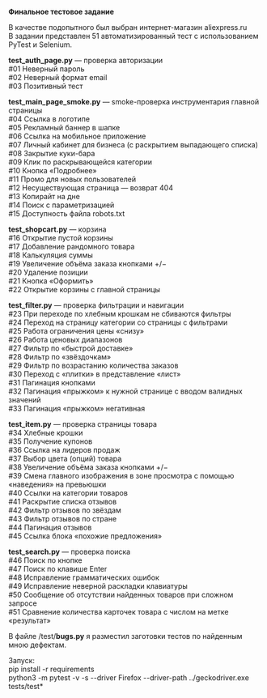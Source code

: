 **Финальное тестовое задание**

В качестве подопытного был выбран интернет-магазин aliexpress.ru\
В задании представлен 51 автоматизированный тест с использованием PyTest и Selenium.

**test_auth_page.py** — проверка авторизации\
#01 Неверный пароль\
#02 Неверный формат email\
#03 Позитивный тест

**test_main_page_smoke.py** — smoke-проверка инструментария главной страницы\
#04 Ссылка в логотипе\
#05 Рекламный баннер в шапке\
#06 Ссылка на мобильное приложение\
#07 Личный кабинет для бизнеса (с раскрытием выпадающего списка)\
#08 Закрытие куки-бара\
#09 Клик по раскрывающейся категории\
#10 Кнопка «Подробнее»\
#11 Промо для новых пользователей\
#12 Несуществующая страница — возврат 404\
#13 Копирайт на дне\
#14 Поиск с параметризацией\
#15 Доступность файла robots.txt

**test_shopcart.py** — корзина\
#16 Открытие пустой корзины\
#17 Добавление рандомного товара\
#18 Калькуляция суммы\
#19 Увеличение объёма заказа кнопками +/−\
#20 Удаление позиции\
#21 Кнопка «Оформить»\
#22 Открытие корзины с главной страницы

**test_filter.py** — проверка фильтрации и навигации\
#23 При переходе по хлебным крошкам не сбиваются фильтры\
#24 Переход на страницу категории со страницы с фильтрами\
#25 Работа ограничения цены «снизу»\
#26 Работа ценовых диапазонов\
#27 Фильтр по «быстрой доставке»\
#28 Фильтр по «звёздочкам»\
#29 Фильтр по возрастанию количества заказов\
#30 Переход с «плитки» в представление «лист»\
#31 Пагинация кнопками\
#32 Пагинация «прыжком» к нужной странице с вводом валидных значений\
#33 Пагинация «прыжком» негативная

**test_item.py** — проверка страницы товара\
#34 Хлебные крошки\
#35 Получение купонов\
#36 Ссылка на лидеров продаж\
#37 Выбор цвета (опций) товара\
#38 Увеличение объёма заказа кнопками +/−\
#39 Смена главного изображения в зоне просмотра с помощью «наведения» на превьюшки\
#40 Ссылки на категории товаров\
#41 Раскрытие списка отзывов\
#42 Фильтр отзывов по звёздам\
#43 Фильтр отзывов по стране\
#44 Пагинация отзывов\
#45 Ссылка блока «похожие предложения»

**test_search.py** — проверка поиска\
#46 Поиск по кнопке\
#47 Поиск по клавише Enter\
#48 Исправление грамматических ошибок\
#49 Исправление неверной раскладки клавиатуры\
#50 Сообщение об отсутствии найденных товаров при сложном запросе\
#51 Сравнение количества карточек товара с числом на метке «результат»

В файле /test/**bugs.py** я разместил заготовки тестов по найденным мною дефектам.

Запуск:\
pip install -r requirements\
python3 -m pytest -v -s --driver Firefox --driver-path ../geckodriver.exe tests/test*
